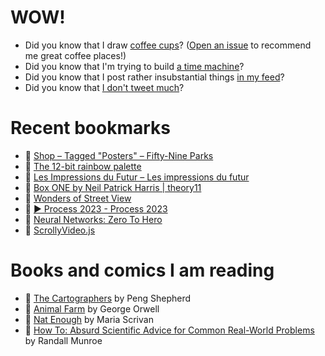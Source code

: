 # WOW!

- Did you know that I draw [coffee cups](https://papercups.mamuso.net/)? ([Open an issue](https://github.com/mamuso/papercups/issues) to recommend me great coffee places!)
- Did you know that I'm trying to build [a time machine](https://github.com/mamuso/fluxcapacitor)?
- Did you know that I post rather insubstantial things [in my feed](https://feed.mamuso.net/)?
- Did you know that [I don't tweet much](https://twitter.com/mamuso)?

# Recent bookmarks

- 👀 [Shop – Tagged "Posters" – Fifty-Nine Parks](https://59parks.net/collections/all/posters)
- 👀 [The 12-bit rainbow palette](https://iamkate.com/data/12-bit-rainbow/)
- 👀 [Les Impressions du Futur – Les impressions du futur](https://www.riadsattouf.com/en)
- 👀 [Box ONE by Neil Patrick Harris | theory11](https://store.theory11.com/products/boxone)
- 👀 [Wonders of Street View](https://neal.fun/wonders-of-street-view/)
- 👀 [▶ Process 2023 - Process 2023](https://www.figma.com/proto/fSeQqlIw4aZpGrTs9LjDIY/Process-2023?page-id=0%3A1&node-id=1%3A3&viewport=478%2C160%2C0.07&scaling=containn)
- 👀 [Neural Networks: Zero To Hero](https://karpathy.ai/zero-to-hero.html)
- 👀 [ScrollyVideo.js](https://scrollyvideo.js.org/)


# Books and comics I am reading

- 📘 [The Cartographers](https://www.goodreads.com/book/show/56224531) by Peng Shepherd
- 📘 [Animal Farm](https://www.goodreads.com/book/show/8349198) by George Orwell
- 📘 [Nat Enough](https://www.goodreads.com/book/show/45714795) by Maria Scrivan
- 📘 [How To: Absurd Scientific Advice for Common Real-World Problems](https://www.goodreads.com/book/show/43851501) by Randall Munroe


